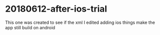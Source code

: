 # 20180612-after-ios-trial
This one was created to see if the xml I edited adding ios things make the app still build on android
